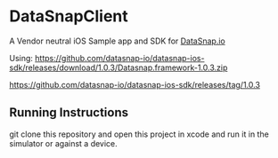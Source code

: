 DataSnapClient
=================

A Vendor neutral iOS Sample app and SDK for [DataSnap.io](http://datasnap.io)

Using: https://github.com/datasnap-io/datasnap-ios-sdk/releases/download/1.0.3/Datasnap.framework-1.0.3.zip

https://github.com/datasnap-io/datasnap-ios-sdk/releases/tag/1.0.3

## Running Instructions

git clone this repository and open this project in xcode and run it in the simulator or against a device. 

